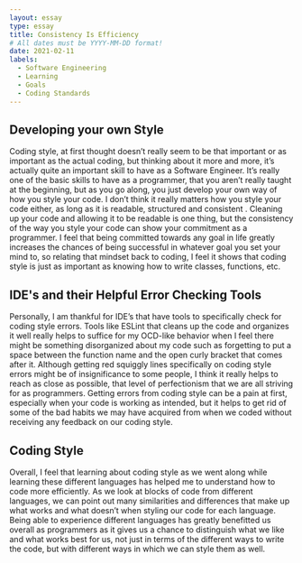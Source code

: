 ```yaml
---
layout: essay
type: essay
title: Consistency Is Efficiency
# All dates must be YYYY-MM-DD format!
date: 2021-02-11
labels:
  - Software Engineering
  - Learning
  - Goals
  - Coding Standards
---
```

## Developing your own Style
Coding style, at first thought doesn’t really seem to be that important or as important as the actual coding, but thinking about it more and more, it’s actually quite an important skill to have as a Software Engineer. It’s really one of the basic skills to have as a programmer, that you aren’t really taught at the beginning, but as you go along, you just develop your own way of how you style your code. I don’t think it really matters how you style your code either, as long as it is readable, structured and consistent . Cleaning up your code and allowing it to be readable is one thing, but the consistency of the way you style your code can show your commitment as a programmer. I feel that being committed towards any goal in life greatly increases the chances of being successful in whatever goal you set your mind to, so relating that mindset back to coding, I feel it shows that coding style is just as important as knowing how to write classes, functions, etc.

## IDE's and their Helpful Error Checking Tools
Personally, I am thankful for IDE’s that have tools to specifically check for coding style errors. Tools like ESLint that cleans up the code and organizes it well really helps to suffice for my OCD-like behavior when I feel there might be something disorganized about my code such as forgetting to put a space between the function name and the open curly bracket that comes after it. Although getting red squiggly lines specifically on coding style errors might be of insignificance to some people, I think it really helps to reach as close as possible, that level of perfectionism that we are all striving for as programmers. Getting errors from coding style can be a pain at first, especially when your code is working as intended, but it helps to get rid of some of the bad habits we may have acquired from when we coded without receiving any feedback on our coding style. 

## Coding Style
Overall, I feel that learning about coding style as we went along while learning these different languages has helped me to understand how to code more efficiently. As we look at blocks of code from different languages, we can point out many similarities and differences that make up what works and what doesn’t when styling our code for each language. Being able to experience different languages has greatly benefitted us overall as programmers as it gives us a chance to distinguish what we like and what works best for us, not just in terms of the different ways to write the code, but with different ways in which we can style them as well.
